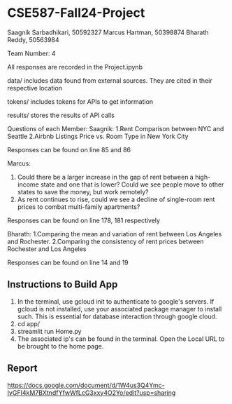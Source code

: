 # CSE587-Fall24-Project
Saagnik Sarbadhikari, 50592327
Marcus Hartman, 50398874
Bharath Reddy, 50563984

Team Number: 4

All responses are recorded in the Project.ipynb

data/ includes data found from external sources. They are cited in their respective location

tokens/ includes tokens for APIs to get information

results/ stores the results of API calls


Questions of each Member:
Saagnik:
1.Rent Comparison between NYC and Seattle
2.Airbnb Listings Price vs. Room Type in New York City 

Responses can be found on line 85 and 86

Marcus:
1. Could there be a larger increase in the gap of rent between a high-income state and one that is lower? Could we see people move to other states to save the money, but work remotely?
2. As rent continues to rise, could we see a decline of single-room rent prices to combat multi-family apartments?

Responses can be found on line 178, 181 respectively

Bharath:
1.Comparing the mean and variation of rent between Los Angeles and Rochester.
2.Comparing the consistency of rent prices between Rochester and Los Angeles

Responses can be found on line 14 and 19


## Instructions to Build App
1. In the terminal, use gcloud init to authenticate to google's servers. If gcloud is not installed, use your associated package manager to install such. This is essential for database interaction through google cloud.
2. cd app/
3. streamlit run Home.py
4. The associated ip's can be found in the terminal. Open the Local URL to be brought to the home page. 

## Report 
https://docs.google.com/document/d/1W4us3Q4Ymc-IyGFI4kM7BXtndfYfwWfLcG3xxy4O2Yo/edit?usp=sharing